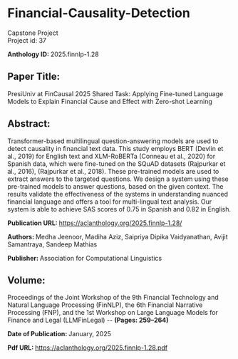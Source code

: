 # Financial-Causality-Detection
Capstone Project <br />
Project id: 37

<b> Anthology ID: </b> 2025.finnlp-1.28

## Paper Title:
PresiUniv at FinCausal 2025 Shared Task: Applying Fine-tuned Language Models to Explain Financial Cause and Effect with Zero-shot Learning

## Abstract:
Transformer-based multilingual question-answering models are used to detect causality in financial text data. This study employs BERT (Devlin et al., 2019) for English text and XLM-RoBERTa (Conneau et al., 2020) for Spanish data, which were fine-tuned on the SQuAD datasets (Rajpurkar et al., 2016), (Rajpurkar et al., 2018). These pre-trained models are used to extract answers to the targeted questions. We design a system using these pre-trained models to answer questions, based on the given context. The results validate the effectiveness of the systems in understanding nuanced financial language and offers a tool for multi-lingual text analysis. Our system is able to achieve SAS scores of 0.75 in Spanish and 0.82 in English.

<b> Publication URL: </b> https://aclanthology.org/2025.finnlp-1.28/

<b> Authors: </b>
Medha Jeenoor, Madiha Aziz, Saipriya Dipika Vaidyanathan, Avijit Samantraya, Sandeep Mathias

<b> Publisher: </b>
Association for Computational Linguistics

## Volume: 
Proceedings of the Joint Workshop of the 9th Financial Technology and Natural Language Processing (FinNLP), the 6th Financial Narrative Processing (FNP), and the 1st Workshop on Large Language Models for Finance and Legal (LLMFinLegal) -- <b> (Pages: 259–264)</b>

<b> Date of Publication: </b> January, 2025

<b> Pdf URL: </b> https://aclanthology.org/2025.finnlp-1.28.pdf


